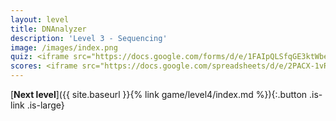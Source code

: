 ```yaml
---
layout: level
title: DNAnalyzer
description: 'Level 3 - Sequencing'
image: /images/index.png
quiz: <iframe src="https://docs.google.com/forms/d/e/1FAIpQLSfqGE3ktWbe-_t15G4CMk2_2TtEffR6pEaKsQqpGfqVpsBiug/viewform?embedded=true" width="900" height="600" frameborder="0" marginheight="0" marginwidth="0">Loading…</iframe>
scores: <iframe src="https://docs.google.com/spreadsheets/d/e/2PACX-1vR7eW6vVlzmGaFtA4p6FcuW6GJzstwMQEqnF5WxI_OHJsGYnItCFUjh9BS5OxQmyFKrvXgASz5XJKAR/pubhtml?gid=2080149445&amp;single=true&amp;widget=true&amp;headers=false" width="920" height="315" frameborder="0" marginheight="0" marginwidth="0"></iframe>
---
```


[**Next level**]({{ site.baseurl }}{% link game/level4/index.md %}){:.button .is-link .is-large}